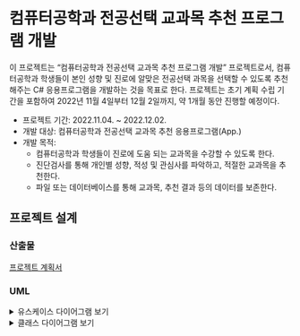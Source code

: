 # 컴퓨터공학과 전공선택 교과목 추천 프로그램 개발
이 프로젝트는 “컴퓨터공학과 전공선택 교과목 추천 프로그램 개발” 프로젝트로서, 컴퓨터공학과 학생들이 본인 성향 및 진로에 알맞은 전공선택 과목을 선택할 수 있도록 추천해주는 C# 응용프로그램을 개발하는 것을 목표로 한다. 프로젝트는 초기 계획 수립 기간을 포함하여 2022년 11월 4일부터 12월 2일까지, 약 1개월 동안 진행할 예정이다.

- 프로젝트 기간: 2022.11.04. ~ 2022.12.02.
- 개발 대상: 컴퓨터공학과 전공선택 교과목 추천 응용프로그램(App.)
- 개발 목적: 
  - 컴퓨터공학과 학생들이 진로에 도움 되는 교과목을 수강할 수 있도록 한다.
  - 진단검사를 통해 개인별 성향, 적성 및 관심사를 파악하고, 적절한 교과목을 추천한다.
  - 파일 또는 데이터베이스를 통해 교과목, 추천 결과 등의 데이터를 보존한다.

## 프로젝트 설계
### 산출물
[프로젝트 계획서](https://drive.google.com/file/d/10ypE9gFE2IZSrDmJfvUjOb49rKUROGdH/view?usp=share_link)

### UML
<details>
<summary>유스케이스 다이어그램 보기</summary>

![image](https://user-images.githubusercontent.com/91407433/201512993-6808b9e7-73d4-41c9-9344-6715f578d3a6.png)

</details>

<details>
<summary>클래스 다이어그램 보기</summary>

![image](https://user-images.githubusercontent.com/91407433/201513001-19b34f1c-ed7c-4d12-b284-426a736d3f52.png)


</details>
